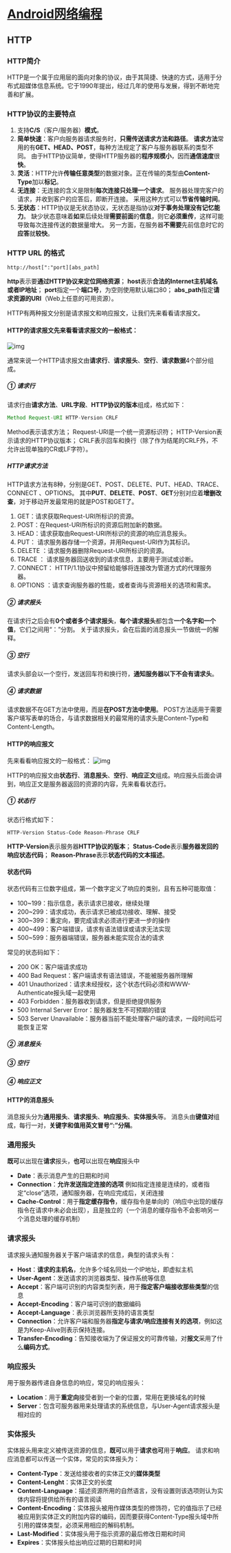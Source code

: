 # [Android网络编程]( https://blog.csdn.net/moira33/article/details/79440332 )

## HTTP

### HTTP简介

 HTTP是一个属于应用层的面向对象的协议，由于其简捷、快速的方式，适用于分布式超媒体信息系统。它于1990年提出，经过几年的使用与发展，得到不断地完善和扩展。 

### HTTP协议的主要特点

1. 支持**C/S**（客户/服务器）**模式**。
2. **简单快速**：客户向服务器请求服务时，**只需传送请求方法和路径**。
   **请求方法**常用的有**GET、HEAD、POST**，每种方法规定了客户与服务器联系的类型不同。
   由于HTTP协议简单，使得HTTP服务器的**程序规模小**，因而**通信速度**很**快**。
3. **灵活**：HTTP允许**传输任意类型**的数据对象。正在传输的类型由**Content-Type**加以**标记**。
4. **无连接**：无连接的含义是限制**每次连接只处理一个请求**。
   服务器处理完客户的请求，并收到客户的应答后，即断开连接。
   采用这种方式可以**节省传输时间**。
5. **无状态**：HTTP协议是无状态协议，无状态是指协议**对于事务处理没有记忆能力**。
   缺少状态意味着**如**果后续处理**需要前面**的**信息**，则它**必须重传**，这样可能导致每次连接传送的数据量增大。
   另一方面，在服务器**不需要**先前信息时它的**应答**就**较快**。

### HTTP URL 的格式

```
http://host[":"port][abs_path]
```

**http**表示要**通过HTTP协议来定位网络资源**；
**host**表示**合法的Internet主机域名或者IP地址**；
**port**指定一个**端口号**，为空则使用默认端口80；
**abs_path**指定**请求资源的URI**（Web上任意的可用资源）。

HTTP有两种报文分别是请求报文和响应报文，让我们先来看看请求报文。

#### HTTP的请求报文先来看看请求报文的一般格式：

![img](http://upload-images.jianshu.io/upload_images/9028834-347fd899fccb6bf8?imageMogr2/auto-orient/strip%7CimageView2/2/w/1240)

 通常来说一个HTTP请求报文由**请求行**、**请求报头**、**空行**、**请求数据**4个部分组成。 

##### ① 请求行

 请求行由**请求方法**、**URL字段**、**HTTP协议的版本**组成，格式如下： 

```java
Method Request-URI HTTP-Version CRLF
```

 Method表示请求方法；
Request-URI是一个统一资源标识符；
HTTP-Version表示请求的HTTP协议版本；
CRLF表示回车和换行（除了作为结尾的CRLF外，不允许出现单独的CR或LF字符）。 

##### HTTP请求方法

 HTTP请求方法有8种，分别是GET、POST、DELETE、PUT、HEAD、TRACE、CONNECT 、OPTIONS。
其中**PUT**、**DELETE**、**POST**、**GET**分别对应着**增删改查**，对于移动开发最常用的就是POST和GET了。 

1. GET：请求获取Request-URI所标识的资源。
2. POST：在Request-URI所标识的资源后附加新的数据。
3. HEAD：请求获取由Request-URI所标识的资源的响应消息报头。
4. PUT： 请求服务器存储一个资源，并用Request-URI作为其标识。
5. DELETE ：请求服务器删除Request-URI所标识的资源。
6. TRACE ： 请求服务器回送收到的请求信息，主要用于测试或诊断。
7. CONNECT： HTTP/1.1协议中预留给能够将连接改为管道方式的代理服务器。
8. OPTIONS ：请求查询服务器的性能，或者查询与资源相关的选项和需求。

##### ② 请求报头

 在请求行之后会有**0个或者多个请求报头**，**每个请求报头**都包含**一个名字和一个值**，它们之间用“：”分割。
关于请求报头，会在后面的消息报头一节做统一的解释。 

##### ③ 空行

 请求头部会以一个空行，发送回车符和换行符，**通知服务器以下不会有请求头**。 

##### ④ 请求数据

 请求数据不在GET方法中使用，而是**在POST方法中使用**。
POST方法适用于需要客户填写表单的场合，与请求数据相关的最常用的请求头是Content-Type和Content-Length。 

#### HTTP的响应报文

 先来看看响应报文的一般格式：
![img](http://upload-images.jianshu.io/upload_images/9028834-7f39dd51649f476d?imageMogr2/auto-orient/strip%7CimageView2/2/w/1240) 

 HTTP的响应报文由**状态行**、**消息报头**、**空行**、**响应正文**组成。响应报头后面会讲到，响应正文是服务器返回的资源的内容，先来看看状态行。 

##### ① 状态行

 状态行格式如下： 

```
HTTP-Version Status-Code Reason-Phrase CRLF
```

 **HTTP-Version**表示服务器**HTTP协议的版本**；
**Status-Code**表示**服务器发回的响应状态代码**；
**Reason-Phrase**表示**状态代码的文本描述**。 

#### 状态代码

状态代码有三位数字组成，第一个数字定义了响应的类别，且有五种可能取值：

- 100~199：指示信息，表示请求已接收，继续处理
- 200~299：请求成功，表示请求已被成功接收、理解、接受
- 300~399：重定向，要完成请求必须进行更进一步的操作
- 400~499：客户端错误，请求有语法错误或请求无法实现
- 500~599：服务器端错误，服务器未能实现合法的请求

常见的状态码如下：

- 200 OK：客户端请求成功
- 400 Bad Request：客户端请求有语法错误，不能被服务器所理解
- 401 Unauthorized：请求未经授权，这个状态代码必须和WWW-Authenticate报头域一起使用
- 403 Forbidden：服务器收到请求，但是拒绝提供服务
- 500 Internal Server Error：服务器发生不可预期的错误
- 503 Server Unavailable：服务器当前不能处理客户端的请求，一段时间后可能恢复正常

##### ② 消息报头

##### ③ 空行

##### ④ 响应正文

#### HTTP的消息报头

 消息报头分为**通用报头**、**请求报头**、**响应报头**、**实体报头**等。
消息头由**键值对**组成，每行一对，**关键字和值用英文冒号“:”分隔**。 

### 通用报头

**既可**以出现在**请求**报头，**也可**以出现在**响应**报头中

- **Date**：表示消息产生的日期和时间
- **Connection**：**允许发送指定连接的选项**
  例如指定连接是连续的，或者指定“close”选项，通知服务器，在响应完成后，关闭连接
- **Cache-Control**：用于**指定缓存指令**，缓存指令是单向的（响应中出现的缓存指令在请求中未必会出现），且是独立的（一个消息的缓存指令不会影响另一个消息处理的缓存机制）

### 请求报头

请求报头通知服务器关于客户端请求的信息，典型的请求头有：

- **Host**：**请求的主机名**，允许多个域名同处一个IP地址，即虚拟主机
- **User-Agent**：发送请求的浏览器类型、操作系统等信息
- **Accept**：客户端可识别的内容类型列表，用于**指定客户端接收那些类型**的信息
- **Accept-Encoding**：客户端可识别的数据编码
- **Accept-Language**：表示浏览器所支持的语言类型
- **Connection**：允许客户端和服务器**指定与请求/响应连接有关的选项**，例如这是为Keep-Alive则表示保持连接。
- **Transfer-Encoding**：告知接收端为了保证报文的可靠传输，对**报文**采用了什么**编码方式**。

### 响应报头

用于服务器传递自身信息的响应，常见的响应报头：

- **Location**：用于**重定向**接受者到一个新的位置，常用在更换域名的时候
- **Server**：包含可服务器用来处理请求的系统信息，与User-Agent请求报头是相对应的

### 实体报头

实体报头用来定义被传送资源的信息，**既可**以用于**请求也可**用于**响应**。
请求和响应消息都可以传送一个实体，常见的实体报头为：

- **Content-Type**：发送给接收者的实体正文的**媒体类型**
- **Content-Lenght**：实体正文的长度
- **Content-Language**：描述资源所用的自然语言，没有设置则该选项则认为实体内容将提供给所有的语言阅读
- **Content-Encoding**：实体报头被用作媒体类型的修饰符，它的值指示了已经被应用到实体正文的附加内容的编码，因而要获得Content-Type报头域中所引用的媒体类型，必须采用相应的解码机制。
- **Last-Modified**：实体报头用于指示资源的最后修改日期和时间
- **Expires**：实体报头给出响应过期的日期和时间 